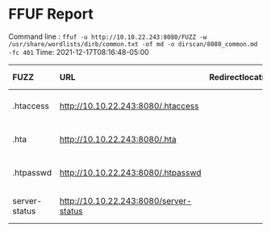 # FFUF Report

  Command line : `ffuf -u http://10.10.22.243:8080/FUZZ -w /usr/share/wordlists/dirb/common.txt -of md -o dirscan/8080_common.md -fc 401`
  Time: 2021-12-17T08:16:48-05:00

  | FUZZ | URL | Redirectlocation | Position | Status Code | Content Length | Content Words | Content Lines | Content Type | ResultFile |
  | :- | :-- | :--------------- | :---- | :------- | :---------- | :------------- | :------------ | :--------- | :----------- |
  | .htaccess | http://10.10.22.243:8080/.htaccess |  | 12 | 403 | 279 | 20 | 10 | text/html; charset=iso-8859-1 |  |
  | .hta | http://10.10.22.243:8080/.hta |  | 11 | 403 | 279 | 20 | 10 | text/html; charset=iso-8859-1 |  |
  | .htpasswd | http://10.10.22.243:8080/.htpasswd |  | 13 | 403 | 279 | 20 | 10 | text/html; charset=iso-8859-1 |  |
  | server-status | http://10.10.22.243:8080/server-status |  | 3588 | 403 | 279 | 20 | 10 | text/html; charset=iso-8859-1 |  |
  